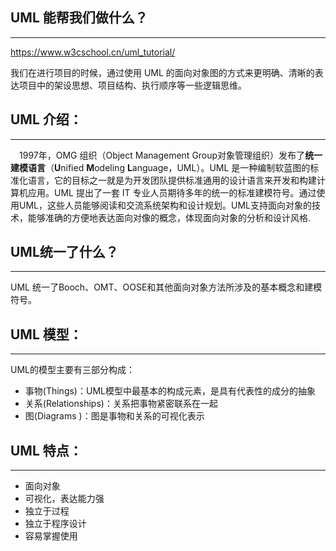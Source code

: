 ## UML 能帮我们做什么？

------

https://www.w3cschool.cn/uml_tutorial/

我们在进行项目的时候，通过使用 UML 的面向对象图的方式来更明确、清晰的表达项目中的架设思想、项目结构、执行顺序等一些逻辑思维。 

## UML 介绍：

------

　1997年，OMG 组织（Object Management Group对象管理组织）发布了**统一建模语言**（**U**nified **M**odeling **L**anguage，UML）。UML 是一种编制软蓝图的标准化语言，它的目标之一就是为开发团队提供标准通用的设计语言来开发和构建计算机应用。UML 提出了一套 IT 专业人员期待多年的统一的标准建模符号。通过使用UML，这些人员能够阅读和交流系统架构和设计规划。UML支持面向对象的技术，能够准确的方便地表达面向对像的概念，体现面向对象的分析和设计风格.

## UML统一了什么？

------

UML 统一了Booch、OMT、OOSE和其他面向对象方法所涉及的基本概念和建模符号。

## UML 模型：

------

UML的模型主要有三部分构成：

- 事物(Things)：UML模型中最基本的构成元素，是具有代表性的成分的抽象
- 关系(Relationships)：关系把事物紧密联系在一起
- 图(Diagrams )：图是事物和关系的可视化表示

## UML 特点：

------

- 面向对象
- 可视化，表达能力强
- 独立于过程
- 独立于程序设计
- 容易掌握使用 